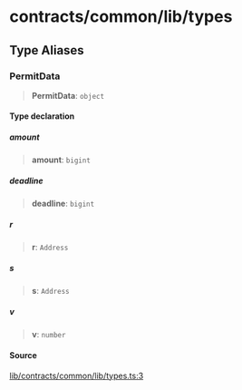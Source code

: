 # contracts/common/lib/types

## Type Aliases

### PermitData

> **PermitData**: `object`

#### Type declaration

##### amount

> **amount**: `bigint`

##### deadline

> **deadline**: `bigint`

##### r

> **r**: `Address`

##### s

> **s**: `Address`

##### v

> **v**: `number`

#### Source

[lib/contracts/common/lib/types.ts:3](https://github.com/PufferFinance/puffer-sdk/blob/aefe0b10082fca662f07e13dcc79dde5767cf806/lib/contracts/common/lib/types.ts#L3)
